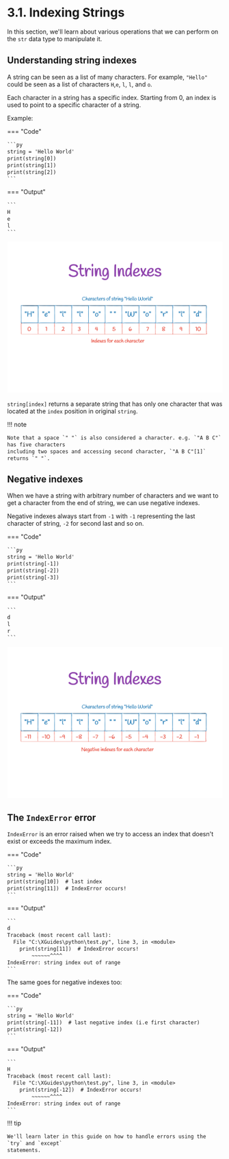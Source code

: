 # 3.1. Indexing Strings
In this section, we'll learn about various operations that we can perform on the `str` data
type to manipulate it.

## Understanding string indexes
A string can be seen as a list of many characters. For example, `"Hello"` could be seen
as a list of characters `H`,`e`, `l`, `l`, and `o`.

Each character in a string has a specific index. Starting from 0, an index is used to
point to a specific character of a string.

Example:

=== "Code"

    ```py
    string = 'Hello World'
    print(string[0])
    print(string[1])
    print(string[2])
    ```

=== "Output"

    ```
    H
    e
    l
    ```

![](../_images/string-operations--indexing-strings--string-indexes.png)

`string[index]` returns a separate string that has only one character that was located
at the `index` position in original `string`.

!!! note

    Note that a space `" "` is also considered a character. e.g. `"A B C"` has five characters
    including two spaces and accessing second character, `"A B C"[1]` returns `" "`.

## Negative indexes
When we have a string with arbitrary number of characters and we want to get a character
from the end of string, we can use negative indexes.

Negative indexes always start from `-1` with `-1` representing the last character
of string, `-2` for second last and so on.

=== "Code"

    ```py
    string = 'Hello World'
    print(string[-1])
    print(string[-2])
    print(string[-3])
    ```

=== "Output"

    ```
    d
    l
    r
    ```

![](../_images/string-operations--indexing-strings--string-negative-indexes.png)

## The `IndexError` error
`IndexError` is an error raised when we try to access an index that doesn't exist or
exceeds the maximum index.

=== "Code"

    ```py
    string = 'Hello World'
    print(string[10])  # last index
    print(string[11])  # IndexError occurs!
    ```

=== "Output"

    ```
    d
    Traceback (most recent call last):
      File "C:\XGuides\python\test.py", line 3, in <module>
        print(string[11])  # IndexError occurs!
            ~~~~~~^^^^
    IndexError: string index out of range
    ```

The same goes for negative indexes too:

=== "Code"

    ```py
    string = 'Hello World'
    print(string[-11])  # last negative index (i.e first character)
    print(string[-12])
    ```

=== "Output"

    ```
    H
    Traceback (most recent call last):
      File "C:\XGuides\python\test.py", line 3, in <module>
        print(string[-12])  # IndexError occurs!
            ~~~~~~^^^^
    IndexError: string index out of range
    ```

<!-- TODO: pageref -->

!!! tip

    We'll learn later in this guide on how to handle errors using the `try` and `except`
    statements.
